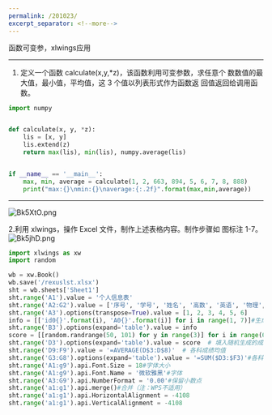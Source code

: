 ```yaml
---
permalink: /201023/
excerpt_separator: <!--more-->
---
```

函数可变参，xlwings应用
<!--more-->

---

1. 定义一个函数 calculate(x,y,*z)，该函数利用可变参数，求任意个 数数值的最大值，最小值，平均值，这 3 个值以列表形式作为函数返 回值返回给调用函数。
```python
import numpy


def calculate(x, y, *z):
    lis = [x, y]
    lis.extend(z)
    return max(lis), min(lis), numpy.average(lis)


if __name__ == '__main__':
    max, min, average = calculate(1, 2, 663, 894, 5, 6, 7, 8, 888)
    print("max:{}\nmin:{}\naverage:{:.2f}".format(max,min,average))
```




---
![Bk5XtO.png](https://s1.ax1x.com/2020/10/23/Bk5XtO.png)

2.利用 xlwings，操作 Excel 文件，制作上述表格内容。制作步骤如 图标注 1-7。
![Bk5jhD.png](https://s1.ax1x.com/2020/10/23/Bk5jhD.png)

```python
import xlwings as xw
import random

wb = xw.Book()
wb.save('/rexuslst.xlsx')
sht = wb.sheets['Sheet1']
sht.range('A1').value = '个人信息表'
sht.range('A2:G2').value = ['序号', '学号', '姓名', '高数', '英语', '物理', '总成绩']
sht.range('A3').options(transpose=True).value = [1, 2, 3, 4, 5, 6]
info = [['id0{}'.format(i), 'A0{}'.format(i)] for i in range(1, 7)]#生成学生信息
sht.range('B3').options(expand='table').value = info
score = [[random.randrange(50, 101) for y in range(3)] for i in range(6)]
sht.range('D3').options(expand='table').value = score  # 填入随机生成的成绩
sht.range('D9:F9').value = '=AVERAGE(D$3:D$8)'  # 各科成绩均值
sht.range('G3:G8').options(expand='table').value = '=SUM($D3:$F3)'#各科成绩求和
sht.range('A1:g9').api.Font.Size = 18#字体大小
sht.range('A1:g9').api.Font.Name = '微软雅黑'#字体
sht.range('A3:G9').api.NumberFormat = '0.00'#保留小数点
sht.range('a1:g1').api.merge()#合并（注：WPS不适用）
sht.range('a1:g1').api.HorizontalAlignment = -4108
sht.range('a1:g1').api.VerticalAlignment = -4108
```
